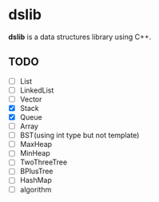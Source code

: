 # dslib
**dslib** is a data structures library using C++.

## TODO
- [ ] List
- [ ] LinkedList
- [ ] Vector
- [x] Stack
- [x] Queue
- [ ] Array
- [ ] BST(using int type but not template)
- [ ] MaxHeap
- [ ] MinHeap
- [ ] TwoThreeTree
- [ ] BPlusTree
- [ ] HashMap
- [ ] algorithm